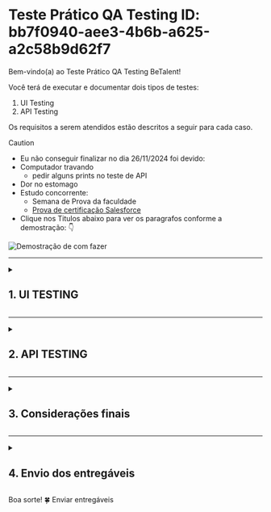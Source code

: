 # Teste Prático QA Testing ID: bb7f0940-aee3-4b6b-a625-a2c58b9d62f7

Bem-vindo(a) ao Teste Prático QA Testing BeTalent!

Você terá de executar e documentar dois tipos de testes:

1. UI Testing
2. API Testing

Os requisitos a serem atendidos estão descritos a seguir para cada caso.

>[!CAUTION]
>
> - Eu não conseguir finalizar no dia 26/11/2024 foi devido:
> - Computador travando
>   - pedir alguns prints no teste de API
> - Dor no estomago
> - Estudo concorrente:
>   - Semana de Prova da faculdade
>   - [Prova de certificação Salesforce](https://www.linkedin.com/feed/update/urn:li:activity:7275676610475798530/)
> - Clique nos Titulos abaixo para ver os paragrafos conforme a demostração: :point_down:

<img src="/IMAGEM/demostracao.gif" alt="Demostração de com fazer">

---------------------------------
<details>
  <summary>

## 1. UI TESTING

  </summary>
  A tarefa aqui é testar a plataforma de e-commerce [Sauce Demo](https://www.saucedemo.com). Suponha que a plataforma
  precisa passar por uma validação completa antes de ser lançada em produção e cabe a você testá-la.

  ### 1.1 Instruções

  - [ ] 1.1.1 Crie um plano de testes documentado que cubra os principais fluxos da aplicação
  - [ ] 1.1.2 Execute os testes manualmente e documente os resultados
  - [ ] 1.1.3 Identifique potenciais problemas de UX/UI que poderiam impactar negativamente a experiência do usuário

  ### 1.2 Cenários mínimos a serem testados

  - [X] [1.2.1 Login com diferentes tipos de usuários
  disponíveis](/features/1.2.1%20Login%20com%20diferentes%20tipos%20de%20usuários%20disponíveis.feature)

  ``` Gherkin
  Feature: Login de usuários no sistema
  Como um usuário do sistema
  Quero acessar o sistema com diferentes credenciais
  ```

  Para validar os comportamentos específicos de cada tipo de usuário

  |ID |Usuario |Senha |
  |---:| :---: |:---: |
  |01 |standard_user |secret_sauce |
  |02 |locked_out_user |secret_sauce |
  |03 |problem_user |secret_sauce |
  |04 |performance_glitch_user |secret_sauce |
  |05 |error_user |secret_sauce |
  |06 |visual_user |secret_sauce |

  ``` Gherkin
  Scenario: Login bem-sucedido com usuário padrão
  Given o usuário está na página de login "https://www.saucedemo.com/"
  When ele insere o nome de usuário "standard_user" e a senha "secret_sauce"
  Then ele deve acessar o sistema com sucesso
  ```

  ![standard_user](/IMAGEM/2.1%20Cenario%20UI/Login/standard_user.gif)

  ``` Gherkin
  Scenario: Login bloqueado com usuário locked_out_user
  Given o usuário está na página de login "https://www.saucedemo.com/"
  When ele insere o nome de usuário "locked_out_user" e a senha "secret_sauce"
  Then ele deve ver a mensagem "Epic sadface: Sorry, this user has been locked out."
  ```

  ![locked_out_user](/IMAGEM/2.1%20Cenario%20UI/Login/locked_out_user.gif)

  ``` Gherkin
  Scenario: Problemas ao acessar o sistema com usuário problem_user
  Given o usuário está na página de login "https://www.saucedemo.com/"
  When ele insere o nome de usuário "problem_user" e a senha "secret_sauce"
  Then o sistema deve apresentar erros de comportamento no acesso
  ```

  ![problem_user](/IMAGEM/2.1%20Cenario%20UI/Login/problem_user.gif)

  ``` Gherkin
  Scenario: Performance lenta com usuário performance_glitch_user
  Given o usuário está na página de login "https://www.saucedemo.com/"
  When ele insere o nome de usuário "performance_glitch_user" e a senha "secret_sauce"
  Then o sistema deve demorar para responder
  ```

  ![performance_glitch_user](/IMAGEM/2.1%20Cenario%20UI/Login/performance_glitch_user.gif)

  ``` Gherkin
  Scenario: Erros ao acessar com usuário error_user
  Given o usuário está na página de login "https://www.saucedemo.com/"
  When ele insere o nome de usuário "error_user" e a senha "secret_sauce"
  Then o sistema deve acessar com erros no comportamento
  ```

  ![error_user](/IMAGEM/2.1%20Cenario%20UI/Login/error_user.gif)

  ``` Gherkin
  Scenario: Validar impacto visual com usuário visual_user
  Given o usuário está na página de login "https://www.saucedemo.com/"
  When ele insere o nome de usuário "visual_user" e a senha "secret_sauce"
  Then o sistema deve exibir comportamentos ou alterações visuais incomuns
  ```

  ![visual_user](/IMAGEM/2.1%20Cenario%20UI/Login/visual_user.gif)

  - [X] [1.2.2 Ordenação e filtragem de produtos](/features/1.2.2%20Ordenação%20e%20filtragem%20de%20produtos.feature)

  ``` Gherkin
  Feature: Ordenação e filtragem de produtos
  Como um usuário do sistema
  Quero ordenar e filtrar os produtos
  Para facilitar a busca pelo item desejado
  ```

  ``` Gherkin
  Scenario: Ordenar produtos por preço ascendente
  Given o usuário está na página de listagem de produtos
  When ele seleciona a opção "Preço: menor para maior"
  Then os produtos devem ser exibidos em ordem crescente de preço
  ```

  ![Ordenar produtos por preço
  ascendente](/IMAGEM/2.1%20Cenario%20UI/Ordenar/Ordenar%20produtos%20por%20preço%20ascendente.gif)

  ``` Gherkin
  Scenario: Ordenar produtos por preço descendente
  Given o usuário está na página de listagem de produtos
  When ele seleciona a opção "Preço: maior para menor"
  Then os produtos devem ser exibidos em ordem decrescente de preço
  ```

  ![Ordenar produtos por preço
  descendente](/IMAGEM/2.1%20Cenario%20UI/Ordenar/Ordenar%20produtos%20por%20preço%20descendente.gif)

  ``` Gherkin
  Scenario: Ordenar produtos por nome de A a Z
  Given o usuário está na página de listagem de produtos
  And há produtos com diferentes nomes listados
  When ele seleciona a opção "Nome: A a Z"
  Then os produtos devem ser exibidos em ordem alfabética crescente
  And o primeiro produto deve ter o nome que começa com a menor letra alfabética disponível
  ```

  ![Ordenar produtos por nome de A a
  Z](/IMAGEM/2.1%20Cenario%20UI/Ordenar/Ordenar%20produtos%20por%20nome%20de%20A%20a%20Z.gif)

  ``` Gherkin
  Scenario: Ordenar produtos por nome de Z a A
  Given o usuário está na página de listagem de produtos
  And há produtos com diferentes nomes listados
  When ele seleciona a opção "Nome: Z a A"
  Then os produtos devem ser exibidos em ordem alfabética decrescente
  And o primeiro produto deve ter o nome que começa com a maior letra alfabética disponível
  ```

  ![Ordenar produtos por nome de Z a
  A](/IMAGEM/2.1%20Cenario%20UI/Ordenar/Ordenar%20produtos%20por%20nome%20de%20Z%20a%20A.gif)

  - [ ] [1.2.3 Fluxo completo de compra (do carrinho até
  finalização)](/features/1.2.3%20Fluxo%20completo%20de%20compra%20do%20carrinho%20até%20finalização.feature)

  ``` Gherkin
  Feature: Fluxo completo de compra
  Como um usuário do sistema
  Quero adicionar produtos ao carrinho e finalizar a compra
  Para concluir a minha compra com sucesso
  ```

  ``` Gherkin
  Scenario: Adicionar produto ao carrinho e finalizar a compra
  Given o usuário está na página de listagem de produtos
  And o usuário visualiza produtos disponíveis para compra
  When ele adiciona o produto "Produto A" ao carrinho
  Then o produto "Produto A" deve ser adicionado ao carrinho
  ```

  ![Adicionar produto ao carrinho](/IMAGEM/2.1%20Cenario%20UI/FluxoCompleto/Adicionar%20produto%20ao%20carrinho.gif)

  ``` Gherkin
  Scenario: Verificar itens no carrinho antes de finalizar a compra
  Given o usuário adicionou o "Produto A" ao carrinho
  When ele acessa o carrinho de compras
  Then o carrinho deve exibir o produto "Produto A"
  And o valor total do carrinho deve refletir o preço do "Produto A"
  ```

  ![Verificar itens no carrinho](/IMAGEM/2.1%20Cenario%20UI/FluxoCompleto/Verificar%20itens%20no%20carrinho.gif)

  ``` Gherkin
  Scenario: Remover produto do carrinho
  Given o usuário tem o produto "Produto A" no carrinho
  When ele remove o "Produto A" do carrinho
  Then o carrinho não deve exibir o produto "Produto A"
  And o valor total do carrinho deve ser atualizado
  ```

  ![Remover produto do carrinho](/IMAGEM/2.1%20Cenario%20UI/FluxoCompleto/Remover%20produto%20do%20carrinho.gif)

  ``` Gherkin
  Scenario: Finalizar compra com sucesso
  Given o usuário tem produtos no carrinho
  When ele clica em "Finalizar compra"
  And ele insere as informações de pagamento e endereço de entrega
  Then a compra deve ser finalizada com sucesso
  And o usuário deve ser redirecionado para a página de confirmação de pedido
  ```

  ``` Gherkin
  Scenario: Verificar erro ao tentar finalizar compra sem itens no carrinho
  Given o usuário não tem produtos no carrinho
  When ele tenta finalizar a compra
  Then ele deve ser informado que o carrinho está vazio
  And a opção de finalizar a compra deve ser desabilitada
  ```

  ``` Gherkin
  Scenario: Aplicar código de desconto no carrinho
  Given o usuário tem o "Produto A" no carrinho
  And ele possui um código de desconto válido
  When ele aplica o código de desconto no carrinho
  Then o valor total do carrinho deve ser reduzido de acordo com o desconto
  And o usuário deve ver o valor do desconto aplicado
  ```

  ``` Gherkin
  Scenario: Aplicar código de desconto no carrinho
  Given o usuário tem o "Produto A" no carrinho
  And ele possui um código de desconto válido
  When ele aplica o código de desconto no carrinho
  Then o valor total do carrinho deve ser reduzido de acordo com o desconto
  And o usuário deve ver o valor do desconto aplicado
  ```

  ``` Gherkin
  Scenario: Confirmar detalhes do pedido após a finalização
  Given o usuário finalizou a compra
  When ele visualiza a página de confirmação de pedido
  Then ele deve ver os detalhes do pedido, incluindo os produtos comprados, o valor total e a estimativa de entrega
  ```

  - [ ] [1.2.4 Remoção de itens do carrinho](/features/1.2.4%20Remoção%20de%20itens%20do%20carrinho.feature)

  ``` Gherkin
  Feature: Remoção de itens do carrinho
  Como um usuário do sistema
  Quero remover itens do meu carrinho
  Para atualizar a lista de produtos antes de finalizar a compra
  ```

  ``` Gherkin
  Scenario: Remover um único item do carrinho
  Given o usuário tem o produto "Produto A" no carrinho
  When ele clica na opção de remover "Produto A"
  Then o produto "Produto A" deve ser removido do carrinho
  And o carrinho deve ser atualizado para refletir a remoção
  ```

  ![Remover produto do carrinho](/IMAGEM/2.1%20Cenario%20UI/FluxoCompleto/Remover%20produto%20do%20carrinho.gif)

  ``` Gherkin
  Scenario: Remover múltiplos itens do carrinho
  Given o usuário tem os produtos "Produto A" e "Produto B" no carrinho
  When ele remove o "Produto A" e o "Produto B"
  Then o carrinho deve ser vazio
  And o valor total do carrinho deve ser zero
  ```

  ``` Gherkin
  Scenario: Verificar atualização do valor após remoção
  Given o usuário tem os produtos "Produto A" e "Produto B" no carrinho
  And o valor total do carrinho é de R$ 100,00
  When ele remove o "Produto A" do carrinho
  Then o carrinho deve exibir apenas o "Produto B"
  And o valor total do carrinho deve ser ajustado para refletir o preço do "Produto B"
  ```

  ``` Gherkin
  Scenario: Verificar se o carrinho está vazio após remoção de todos os itens
  Given o usuário tem produtos no carrinho
  When ele remove todos os itens do carrinho
  Then o carrinho deve estar vazio
  And a mensagem "Seu carrinho está vazio" deve ser exibida
  ```

  ``` Gherkin
  Scenario: Cancelar remoção de item do carrinho
  Given o usuário tem o produto "Produto A" no carrinho
  When ele clica na opção de remover "Produto A"
  And escolhe cancelar a remoção
  Then o produto "Produto A" deve permanecer no carrinho
  And o valor total do carrinho não deve ser alterado
  ```

  - [ ] [1.2.5 Navegação entre páginas](/features/1.2.5%20Navegação%20entre%20páginas.feature)

  ``` Gherkin
  Feature: Navegação entre páginas
  Como um usuário do sistema
  Quero navegar entre as diferentes páginas do site
  Para explorar os produtos e realizar minha compra de forma eficiente
  ```

  ``` Gherkin
  Scenario: Navegar da página inicial para a listagem de produtos
  Given o usuário está na página inicial
  When ele clica no link "Produtos" no menu
  Then ele deve ser redirecionado para a página de listagem de produtos
  ```

  ``` Gherkin
  Scenario: Navegar da página de listagem de produtos para a página de detalhes de um produto
  Given o usuário está na página de listagem de produtos
  And o produto "Produto A" está listado
  When ele clica no produto "Produto A"
  Then ele deve ser redirecionado para a página de detalhes do "Produto A"
  ```

  ``` Gherkin
  Scenario: Navegar de volta da página de detalhes para a página de listagem de produtos
  Given o usuário está na página de detalhes do "Produto A"
  When ele clica no link "Voltar para listagem de produtos"
  Then ele deve ser redirecionado para a página de listagem de produtos
  ```

  ``` Gherkin
  Scenario: Navegar do carrinho para a finalização da compra
  Given o usuário tem itens no carrinho
  When ele clica na opção "Finalizar compra"
  Then ele deve ser redirecionado para a página de finalização da compra
  ```

  ``` Gherkin
  Scenario: Navegar para a página de login a partir da página de carrinho
  Given o usuário não está logado
  When ele clica no botão "Login" na página do carrinho
  Then ele deve ser redirecionado para a página de login
  ```

  ``` Gherkin
  Scenario: Verificar navegação para página de confirmação após finalização da compra
  Given o usuário finalizou a compra com sucesso
  When ele é redirecionado para a página de confirmação de pedido
  Then ele deve ver a mensagem de confirmação e os detalhes do pedido
  ```

  - [X] [1.2.6 Logout](/features/1.2.6%20Logout.feature)

  ``` Gherkin
  Feature: Logout pelo menu
  Como um usuário autenticado
  Quero realizar logout através do menu
  Para encerrar minha sessão com segurança
  ```

  ``` Gherkin
  Scenario: Logout com sucesso pelo menu
  Given o usuário está logado no sistema
  And o menu está visível
  When ele clica no menu
  And seleciona a opção "Logout"
  Then ele deve ser redirecionado para a página de login
  And sua sessão deve ser encerrada
  ```

  ![Logout com sucesso pelo menu](/IMAGEM/2.1%20Cenario%20UI/Logout/Logout%20com%20sucesso%20pelo%20menu.gif)

  ``` Gherkin
  Scenario: Menu não visível para usuários não autenticados
  Given o usuário não está logado no sistema
  When ele tenta acessar o menu
  Then o menu de logout não deve ser exibido
  ```

  ![Menu não visível para usuários não
  autenticados](/IMAGEM/2.1%20Cenario%20UI/Logout/Menu%20não%20visível%20para%20usuários%20não%20autenticados.png)

  ``` Gherkin
  Scenario: Verificar existência da opção de logout no menu
  Given o usuário está logado no sistema
  When ele clica no menu
  Then a opção "Logout" deve estar disponível
  ```

  ### 1.3 Entregáveis

  - [ ] 1.3.1 Documento formatado em Markdown (.md) contendo:
  - [ ] 1.3.1.1 Plano de testes estruturado com casos de teste
  - [ ] 1.3.1.2 Resultados dos testes executados
  - [ ] 1.3.1.3 Sugestões de melhorias de UX/UI
  - [ ] 1.3.1.4 Lista de bugs encontrados (se houver)
  - :lady_beetle: Não tem um campo de somatorio dos produtos no carrinho
  ![campo de somatorio](/IMAGEM/2.1%20Cenario%20UI/BUG/campo%20de%20somatorio.png)
  - :lady_beetle:
  - :lady_beetle:
  - [ ] 1.3.1.5 Análise de riscos da aplicação

  - [ ] 1.3.2 Extras (diferenciais):
  - [ ] 1.3.2.1 Testes de responsividade
  - [ ] 1.3.2.2 Testes de acessibilidade
  - [ ] 1.3.2.3 Sugestões de automação

  ### 1.4 Critérios de avaliação

  - [ ] 1.4.1 Organização e clareza da documentação, dentro dos critérios fornecidos
  - [ ] 1.4.2 Cobertura dos cenários críticos
  - [ ] 1.4.3 Capacidade de identificar eventuais bugs/problemas
  - [ ] 1.4.4 Qualidade das sugestões de melhoria
  - [ ] 1.4.5 Pensamento crítico sobre eventuais riscos e impactos no negócio
  - Tive dificuldade para obter os usuarios e senha para o teste do UI TESTING
  ![alt text](/IMAGEM/3.1%20dificuldade/Usuario%20e%20%20Senha.png)

  ### 1.5 Observações

  - [ ] 1.5.1 A documentação deve ser entregue obrigatoriamente em Markdown (.md)
  - [ ] 1.5.2 Quando considerar necessário, explique/justifique suas decisões
  - [ ] 1.5.3 Inclua prints de tela quando relevante
</details>

---------------------------------
<details>
  <summary>

## 2. API TESTING

  </summary>



  A tarefa aqui é testar a [API do Restful-Booker](https://restful-booker.herokuapp.com), um sistema de reservas de
  hotel. Suponha que a API precisa ser validada antes de ser integrada com o front-end e cabe a você testá-la.

  ### 2.1 Instruções

  - [ ] 2.1.1 Analise a documentação da API fornecida
  - [ ] 2.1.2 Crie e execute testes para os endpoints principais
  - [ ] 2.1.3 Documente os resultados e comportamentos encontrados

  ### 2.2 Cenários

  - [ ] 2.2.1 Autenticação:
  - [X] [2.2.1.1 Gerar token de
  autenticação](/JSON/2.2%20cenarios%20API/2.2.1.1%20Gerar%20token%20de%20autenticação%20via%20Json.json)
  ![2.2.1.1 Gerar token de autenticação](/IMAGEM/2.2%20cenario%20API/2.2.1.1%20Gerar%20token%20de%20autenticação.png)
  - [ ] 2.2.1.2 Tentar gerar token com credenciais inválidas

  - [X] 2.2.2 Gestão de reservas:
  ![Autorização](/IMAGEM/2.2%20cenario%20API/2.2.2%20Gestão%20de%20reservas/Autorização.png)
  - [X] [2.2.2.1 Criar uma nova
  reserva](/JSON/2-2%20cenarios/2.2.2%20Gestão%20de%20reservas/2.2.2.1%20Criar%20uma%20nova%20reserva.json)
  ![Criar uma nova
  reserva](/IMAGEM/2.2%20cenario%20API/2.2.2%20Gestão%20de%20reservas/2.2.2.1%20Criar%20uma%20nova%20reserva.png)
  - [X] [2.2.2.2 Buscar uma reserva
  específica](/JSON/2-2%20cenarios/2.2.2%20Gestão%20de%20reservas/2.2.2.2%20Buscar%20uma%20reserva%20específica.json)
  ![Buscar uma reserva
  específica](/IMAGEM/2.2%20cenario%20API/2.2.2%20Gestão%20de%20reservas/2.2.2.2%20Buscar%20uma%20reserva%20específica.gif)
  - [X] [2.2.2.3 Listar todas as
  reservas](/JSON/2-2%20cenarios/2.2.2%20Gestão%20de%20reservas/2.2.2.3%20Listar%20todas%20as%20reservas.json)
  ![Listar todas as
  reservas](/IMAGEM/2.2%20cenario%20API/2.2.2%20Gestão%20de%20reservas/2.2.2.3%20Listar%20todas%20as%20reservas.gif)
  - [X] 2.2.2.4 Atualizar uma reserva existente
  {[Antes](/JSON/2-2%20cenarios/2.2.2%20Gestão%20de%20reservas/Antes%202.2.2.4%20Atualizar%20uma%20reserva%20existente.json)
  e
  [Depois](/JSON/2-2%20cenarios/2.2.2%20Gestão%20de%20reservas/Depois%202.2.2.4%20Atualizar%20uma%20reserva%20existente.json)}
  ![Antes de Atualizar uma reserva
  existente](/IMAGEM/2.2%20cenario%20API/2.2.2%20Gestão%20de%20reservas/Antes%20de%20Atualizar%20uma%20reserva%20existente.png)
  - [X] 2.2.2.5 Deletar uma reserva

  - [ ] 2.2.3 Filtros e buscas:
  - [ ] 2.2.3.1 Buscar reservas por nome
  - [ ] 2.2.3.2 Buscar reservas por data de check-in
  - [ ] 2.2.3.3 Buscar reservas por data de check-out

  - [ ] 2.3 Entregáveis:
  - [ ] 2.3.1 Collection contendo:
  - [ ] 2.3.1.1 Todos os requests organizados
  - [ ] 2.3.1.2 Pelo menos um teste para cada request
  - [ ] 2.3.1.3 Variáveis de ambiente configuradas
  - [ ] 2.3.2 Documento em Markdown (.md) contendo:
  - [ ] 2.3.2.1 Lista de cenários testados
  - [ ] 2.3.2.2 Resultados obtidos
  - [ ] 2.3.2.3 Bugs encontrados (se houver)

  - [ ] 2.4 Pontos de atenção:
  - [ ] 2.4.1 Tratamento de erros
  - [ ] 2.4.2 Validação de campos obrigatórios
  - [ ] 2.4.3 Formato das datas
  - [ ] 2.4.4 Códigos de resposta HTTP

  - [ ] 2.5 Observações:
  - [ ] 2.6.1 Use Postman ou qualquer outra ferramenta de sua preferência
  - [ ] 2.6.2 Documente quaisquer premissas assumidas, se possível

</details>

---------------------------------
<details>
  <summary>

## 3. Considerações finais

  </summary>

  Caso não consiga completar os testes até o prazo definido:

  ### 3.1 Garanta que tudo que foi construído esteja em funcionamento

  ### 3.2 Relate na documentação quais foram as dificuldades encontradas

  - Tive dificuldade para obter os usuarios e senha para o teste do UI TESTING

  ### 3.3 Documente o que foi implementado e o que ficou pendente
</details>

---------------------------------
<details>
  <summary>

## 4. Envio dos entregáveis

  </summary>
  Os entregáveis de ambos os testes deverão ser hospedados em um repositório no seu GitHub. O link do repositório deverá
  ser fornecido por meio deste formulário. Não serão aceitos links de entregáveis enviados por outros meios.
</details>



Boa sorte! 🍀
Enviar entregáveis